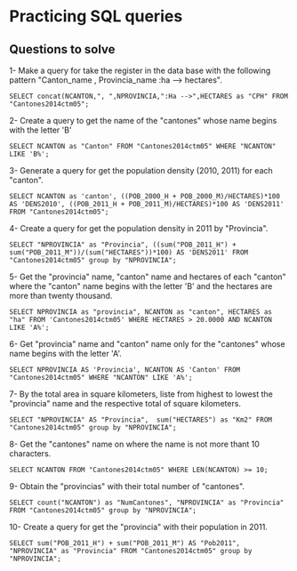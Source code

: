 # Practicing SQL queries

## Questions to solve

1- Make a query for take the register in the data base with the following pattern "Canton_name , Provincia_name :ha --> hectares". 

```
SELECT concat(NCANTON,", ",NPROVINCIA,":Ha -->",HECTARES as "CPH" FROM "Cantones2014ctm05";
```

2- Create a query to get the name of the "cantones" whose name begins with the letter 'B'

```
SELECT NCANTON as "Canton" FROM "Cantones2014ctm05" WHERE "NCANTON" LIKE 'B%';
```

3- Generate a query for get the population density (2010, 2011) for each "canton".

```
SELECT NCANTON as 'canton', ((POB_2000_H + POB_2000_M)/HECTARES)*100 AS 'DENS2010', ((POB_2011_H + POB_2011_M)/HECTARES)*100 AS 'DENS2011' FROM "Cantones2014ctm05";
```

4- Create a query for get the population density in 2011 by "Provincia".

```
SELECT "NPROVINCIA" as "Provincia", ((sum("POB_2011_H") + sum("POB_2011_M"))/(sum("HECTARES"))*100) AS 'DENS2011' FROM "Cantones2014ctm05" group by "NPROVINCIA";
```

5- Get the "provincia" name, "canton" name and hectares of each "canton" where the "canton" name begins with the letter 'B' and the hectares are more than twenty thousand.

```
SELECT NPROVINCIA as "provincia", NCANTON as "canton", HECTARES as "ha" FROM 'Cantones2014ctm05' WHERE HECTARES > 20.0000 AND NCANTON LIKE 'A%';
```

6- Get "provincia" name and "canton" name only for the "cantones" whose name begins with the letter 'A'.

```
SELECT NPROVINCIA AS 'Provincia', NCANTON AS 'Canton' FROM "Cantones2014ctm05" WHERE "NCANTON" LIKE 'A%';
```

7- By the total area in square kilometers, liste from highest to lowest the "provincia" name and the respective total of square kilometers. 

```
SELECT "NPROVINCIA" AS "Provincia",  sum("HECTARES") as "Km2" FROM "Cantones2014ctm05" group by "NPROVINCIA";
```

8- Get the "cantones" name on where the name is not more thant 10 characters.


```
SELECT NCANTON FROM "Cantones2014ctm05" WHERE LEN(NCANTON) >= 10;
```

9- Obtain the "provincias" with their total number of "cantones".

```
SELECT count("NCANTON") as "NumCantones", "NPROVINCIA" as "Provincia" FROM "Cantones2014ctm05" group by "NPROVINCIA";
```

10- Create a query for get the "provincia" with their population in 2011.

```
SELECT sum("POB_2011_H") + sum("POB_2011_M") AS "Pob2011", "NPROVINCIA" as "Provincia" FROM "Cantones2014ctm05" group by "NPROVINCIA";
```